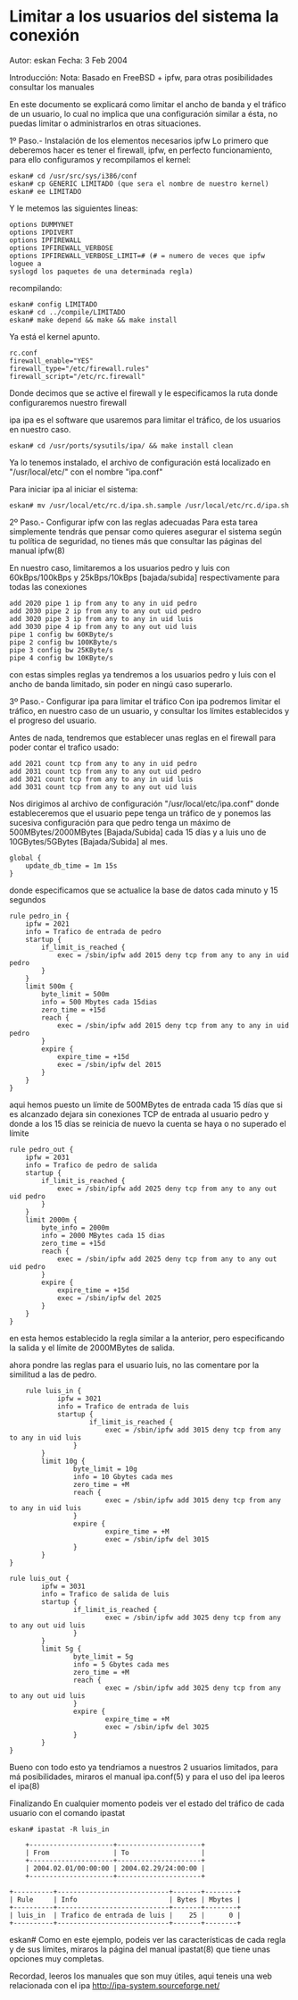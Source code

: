 # Limitar a los usuarios del sistema la conexión
Autor: eskan
Fecha: 3 Feb 2004

Introducción:
Nota: Basado en FreeBSD + ipfw, para otras posibilidades consultar los manuales

En este documento se explicará como limitar el ancho de banda y el tráfico de un usuario, lo cual no implica que una configuración similar a ésta, no puedas limitar o administrarlos en otras situaciones.

1º Paso.- Instalación de los elementos necesarios
ipfw
Lo primero que deberemos hacer es tener el firewall, ipfw, en perfecto funcionamiento, para ello configuramos y recompilamos el kernel:

    eskan# cd /usr/src/sys/i386/conf
    eskan# cp GENERIC LIMITADO (que sera el nombre de nuestro kernel)
    eskan# ee LIMITADO
Y le metemos las siguientes lineas:

    options DUMMYNET
    options IPDIVERT
    options IPFIREWALL
    options IPFIREWALL_VERBOSE
    options	IPFIREWALL_VERBOSE_LIMIT=# (# = numero de veces que ipfw loguee a 
    syslogd los paquetes de una determinada regla) 
recompilando:

    eskan# config LIMITADO
    eskan# cd ../compile/LIMITADO
    eskan# make depend && make && make install
Ya está el kernel apunto.

    rc.conf
    firewall_enable="YES"
    firewall_type="/etc/firewall.rules"
    firewall_script="/etc/rc.firewall"
Donde decimos que se active el firewall y le especificamos la ruta donde configuraremos nuestro firewall

ipa
ipa es el software que usaremos para limitar el tráfico, de los usuarios en nuestro caso.

    eskan# cd /usr/ports/sysutils/ipa/ && make install clean
Ya lo tenemos instalado, el archivo de configuración está localizado en "/usr/local/etc/" con el nombre "ipa.conf"

Para iniciar ipa al iniciar el sistema:

    eskan# mv /usr/local/etc/rc.d/ipa.sh.sample /usr/local/etc/rc.d/ipa.sh 
2º Paso.- Configurar ipfw con las reglas adecuadas
Para esta tarea simplemente tendrás que pensar como quieres asegurar el sistema según tu política de seguridad, no tienes más que consultar las páginas del manual ipfw(8)

En nuestro caso, limitaremos a los usuarios pedro y luis con 60kBps/100kBps y 25kBps/10kBps [bajada/subida] respectivamente para todas las conexiones

    add 2020 pipe 1 ip from any to any in uid pedro
    add 2030 pipe 2 ip from any to any out uid pedro
    add 3020 pipe 3 ip from any to any in uid luis
    add 3030 pipe 4 ip from any to any out uid luis
    pipe 1 config bw 60KByte/s
    pipe 2 config bw 100KByte/s
    pipe 3 config bw 25KByte/s
    pipe 4 config bw 10KByte/s
con estas simples reglas ya tendremos a los usuarios pedro y luis con el ancho de banda limitado, sin poder en ningú caso superarlo.

3º Paso.- Configurar ipa para limitar el tráfico
Con ipa podremos limitar el tráfico, en nuestro caso de un usuario, y consultar los límites establecidos y el progreso del usuario.

Antes de nada, tendremos que establecer unas reglas en el firewall para poder contar el trafico usado:

    add 2021 count tcp from any to any in uid pedro
    add 2031 count tcp from any to any out uid pedro
    add 3021 count tcp from any to any in uid luis
    add 3031 count tcp from any to any out uid luis
Nos dirigimos al archivo de configuración "/usr/local/etc/ipa.conf" donde estableceremos que el usuario pepe tenga un tráfico de y ponemos las sucesiva configuración para que pedro tenga un máximo de 500MBytes/2000MBytes [Bajada/Subida] cada 15 días y a luis uno de 10GBytes/5GBytes [Bajada/Subida] al mes.

    global {
        update_db_time = 1m 15s
    }
donde especificamos que se actualice la base de datos cada minuto y 15 segundos

    rule pedro_in {
        ipfw = 2021
        info = Trafico de entrada de pedro
        startup {
            if_limit_is_reached {
                exec = /sbin/ipfw add 2015 deny tcp from any to any in uid pedro
            }
        }
        limit 500m {
            byte_limit = 500m
            info = 500 Mbytes cada 15dias
            zero_time = +15d
            reach {
                exec = /sbin/ipfw add 2015 deny tcp from any to any in uid pedro
            }
            expire {
                expire_time = +15d
                exec = /sbin/ipfw del 2015
            }
        }
    }
aqui hemos puesto un límite de 500MBytes de entrada cada 15 días que si es alcanzado dejara sin conexiones TCP de entrada al usuario pedro y donde a los 15 días se reinicia de nuevo la cuenta se haya o no superado el límite

    rule pedro_out {
        ipfw = 2031
        info = Trafico de pedro de salida
        startup {
            if_limit_is_reached {
                exec = /sbin/ipfw add 2025 deny tcp from any to any out uid pedro
            }
        }
        limit 2000m {
            byte_info = 2000m
            info = 2000 MBytes cada 15 dias
            zero_time = +15d
            reach {
                exec = /sbin/ipfw add 2025 deny tcp from any to any out uid pedro
            }
            expire {
                expire_time = +15d
                exec = /sbin/ipfw del 2025
            }
        }
    }
en esta hemos establecido la regla similar a la anterior, pero especificando la salida y el límite de 2000MBytes de salida.

ahora pondre las reglas para el usuario luis, no las comentare por la similitud a las de pedro.

        rule luis_in {
                ipfw = 3021
                info = Trafico de entrada de luis
                startup {
                        if_limit_is_reached {
                            exec = /sbin/ipfw add 3015 deny tcp from any to any in uid luis
                    }
            }
            limit 10g {
                    byte_limit = 10g
                    info = 10 Gbytes cada mes
                    zero_time = +M
                    reach {
                            exec = /sbin/ipfw add 3015 deny tcp from any to any in uid luis
                    }
                    expire {
                            expire_time = +M
                            exec = /sbin/ipfw del 3015
                    }
            }
    }

    rule luis_out {
            ipfw = 3031
            info = Trafico de salida de luis
            startup {
                    if_limit_is_reached {
                            exec = /sbin/ipfw add 3025 deny tcp from any to any out uid luis
                    }
            }
            limit 5g {
                    byte_limit = 5g
                    info = 5 Gbytes cada mes
                    zero_time = +M
                    reach {
                            exec = /sbin/ipfw add 3025 deny tcp from any to any out uid luis
                    }
                    expire {
                            expire_time = +M
                            exec = /sbin/ipfw del 3025
                    }
            }
    }
Bueno con todo esto ya tendriamos a nuestros 2 usuarios limitados, para má posibilidades, miraros el manual ipa.conf(5) y para el uso del ipa leeros el ipa(8)

Finalizando
En cualquier momento podeis ver el estado del tráfico de cada usuario con el comando ipastat

    eskan# ipastat -R luis_in

        +---------------------+---------------------+
        | From                | To                  |
        +---------------------+---------------------+
        | 2004.02.01/00:00:00 | 2004.02.29/24:00:00 |
        +---------------------+---------------------+

    +----------+----------------------------+-------+--------+
    | Rule     | Info                       | Bytes | Mbytes |
    +----------+----------------------------+-------+--------+
    | luis_in  | Trafico de entrada de luis |    25 |      0 |
    +----------+----------------------------+-------+--------+
eskan#
Como en este ejemplo, podeis ver las características de cada regla y de sus límites, miraros la página del manual ipastat(8) que tiene unas opciones muy completas.

Recordad, leeros los manuales que son muy útiles, aqui teneis una web relacionada con el ipa http://ipa-system.sourceforge.net/